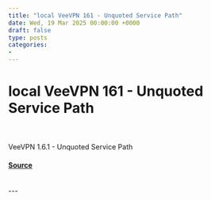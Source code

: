 ```yaml
---
title: "local VeeVPN 161 - Unquoted Service Path"
date: Wed, 19 Mar 2025 00:00:00 +0000
draft: false
type: posts
categories: 
- 
---
```

# local VeeVPN 161 - Unquoted Service Path

<br/>

<br/>
VeeVPN 1.6.1 - Unquoted Service Path

#### [Source](https://www.exploit-db.com/exploits/52088)

<br/>
---
